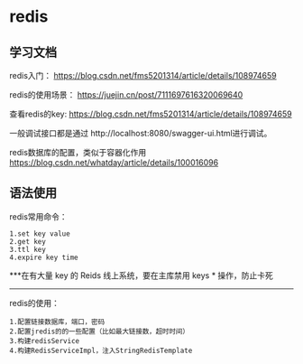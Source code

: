 # redis

## 学习文档
redis入门：
https://blog.csdn.net/fms5201314/article/details/108974659


redis的使用场景：
https://juejin.cn/post/7111697616320069640

查看redis的key:
https://blog.csdn.net/fms5201314/article/details/108974659

一般调试接口都是通过
http://localhost:8080/swagger-ui.html进行调试。

redis数据库的配置，类似于容器化作用
https://blog.csdn.net/whatday/article/details/100016096

## 语法使用
redis常用命令：

	1.set key value
	2.get key
	3.ttl key
	4.expire key time

***在有大量 key 的 Reids 线上系统，要在主库禁用 keys * 操作，防止卡死
***

redis的使用：

	1.配置链接数据库，端口，密码
	2.配置jredis的的一些配置（比如最大链接数，超时时间）
	3.构建redisService
	4.构建RedisServiceImpl，注入StringRedisTemplate